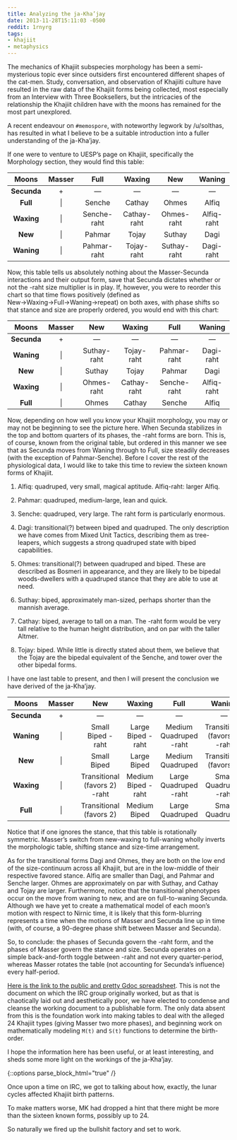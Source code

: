 ```yaml
---
title: Analyzing the ja-Kha’jay
date: 2013-11-28T15:11:03 -0500
reddit: 1rnyrg
tags:
- khajiit
- metaphysics
---
```


The mechanics of Khajiit subspecies morphology has been a semi-mysterious topic
ever since outsiders first encountered different shapes of the cat-men. Study,
conversation, and observation of Khajiiti culture have resulted in the raw data
of the Khajiit forms being collected, most especially from an Interview with
Three Booksellers, but the intricacies of the relationship the Khajiit children
have with the moons has remained for the most part unexplored.

A recent endeavour on `#memospore`, with noteworthy legwork by /u/solthas, has
resulted in what I believe to be a suitable introduction into a fuller
understanding of the ja-Kha&rsquo;jay.

If one were to venture to UESP&rsquo;s page on Khajiit, specifically the
Morphology section, they would find this table:

|Moons      |Masser|Full       |Waxing     |New        |Waning    |
|:---------:|:----:|:---------:|:---------:|:---------:|:--------:|
|**Secunda**|+     |—          |—          |—          |—         |
|**Full**   |\|    |Senche     |Cathay     |Ohmes      |Alfiq     |
|**Waxing** |\|    |Senche-raht|Cathay-raht|Ohmes-raht |Alfiq-raht|
|**New**    |\|    |Pahmar     |Tojay      |Suthay     |Dagi      |
|**Waning** |\|    |Pahmar-raht|Tojay-raht |Suthay-raht|Dagi-raht |

Now, this table tells us absolutely nothing about the Masser-Secunda
interactions and their output form, save that Secunda dictates whether or not
the -raht size multiplier is in play. If, however, you were to reorder this
chart so that time flows positively (defined as
New&rarr;Waxing&rarr;Full&rarr;Waning&rarr;repeat) on both axes, with phase
shifts so that stance and size are properly ordered, you would end with this
chart:

|Moons      |Masser|New        |Waxing     |Full       |Waning    |
|:---------:|:----:|:---------:|:---------:|:---------:|:--------:|
|**Secunda**|+     |—          |—          |—          |—         |
|**Waning** |\|    |Suthay-raht|Tojay-raht |Pahmar-raht|Dagi-raht |
|**New**    |\|    |Suthay     |Tojay      |Pahmar     |Dagi      |
|**Waxing** |\|    |Ohmes-raht |Cathay-raht|Senche-raht|Alfiq-raht|
|**Full**   |\|    |Ohmes      |Cathay     |Senche     |Alfiq     |

Now, depending on how well you know your Khajiit morphology, you may or may not
be beginning to see the picture here. When Secunda stabilizes in the top and
bottom quarters of its phases, the -raht forms are born. This is, of course,
known from the original table, but ordered in this manner we see that as Secunda
moves from Waning through to Full, size steadily decreases (with the exception
of Pahmar-Senche). Before I cover the rest of the physiological data, I would
like to take this time to review the sixteen known forms of Khajiit.

1. Alfiq: quadruped, very small, magical aptitude. Alfiq-raht: larger Alfiq.

2. Pahmar: quadruped, medium-large, lean and quick.

3. Senche: quadruped, very large. The raht form is particularly enormous.

4. Dagi: transitional(?) between biped and quadruped. The only description we
have comes from Mixed Unit Tactics, describing them as tree-leapers, which
suggests a strong quadruped state with biped capabilities.

5. Ohmes: transitional(?) between quadruped and biped. These are described as
Bosmeri in appearance, and they are likely to be bipedal woods-dwellers with a
quadruped stance that they are able to use at need.

6. Suthay: biped, approximately man-sized, perhaps shorter than the mannish
average.

7. Cathay: biped, average to tall on a man. The -raht form would be very tall
relative to the human height distribution, and on par with the taller Altmer.

8. Tojay: biped. While little is directly stated about them, we believe that the
Tojay are the bipedal equivalent of the Senche, and tower over the other bipedal
forms.

I have one last table to present, and then I will present the conclusion we have
derived of the ja-Kha&rsquo;jay.

|Moons      |Masser|New                          |Waxing            |Full                  |Waning                       |
|:---------:|:----:|:---------------------------:|:----------------:|:--------------------:|:---------------------------:|
|**Secunda**|+     |—                            |—                 |—                     |—                            |
|**Waning** |\|    |Small Biped -raht            |Large Biped -raht |Medium Quadruped -raht|Transitional (favors 4) -raht|
|**New**    |\|    |Small Biped                  |Large Biped       |Medium Quadruped      |Transitional (favors 4)      |
|**Waxing** |\|    |Transitional (favors 2) -raht|Medium Biped -raht|Large Quadruped -raht |Small Quadruped -raht        |
|**Full**   |\|    |Transitional (favors 2)      |Medium Biped      |Large Quadruped       |Small Quadruped              |

Notice that if one ignores the stance, that this table is rotationally
symmetric. Masser&rsquo;s switch from new-waxing to full-waning wholly inverts
the morphologic table, shifting stance and size-time arrangement.

As for the transitional forms Dagi and Ohmes, they are both on the low end of
the size-continuum across all Khajiit, but are in the low-middle of their
respective favored stance. Alfiq are smaller than Dagi, and Pahmar and Senche
larger. Ohmes are approximately on par with Suthay, and Cathay and Tojay are
larger. Furthermore, notice that the transitional phenotypes occur on the move
from waning to new, and are on full-to-waning Secunda. Although we have yet to
create a mathematical model of each moon&rsquo;s motion with respect to Nirnic
time, it is likely that this form-blurring represents a time when the motions of
Masser and Secunda line up in time (with, of course, a 90-degree phase shift
between Masser and Secunda).

So, to conclude: the phases of Secunda govern the -raht form, and the phases of
Masser govern the stance and size. Secunda operates on a simple back-and-forth
toggle between -raht and not every quarter-period, whereas Masser rotates the
table (not accounting for Secunda&rsquo;s influence) every half-period.

[Here is the link to the public and pretty Gdoc spreadsheet][gdoc]. This is not
the document on which the IRC group originally worked, but as that is
chaotically laid out and aesthetically poor, we have elected to condense and
cleanse the working document to a publishable form. The only data absent from
this is the foundation work into making tables to deal with the alleged 24
Khajiit types (giving Masser two more phases), and beginning work on
mathematically modeling `M(t)` and `S(t)` functions to determine the
birth-order.

I hope the information here has been useful, or at least interesting, and sheds
some more light on the workings of the ja-Kha&rsquo;jay.

[gdoc]: https://drive.google.com/file/d/0B1y-sXRShwzjc2pjTEFIcGFJMGM/edit?usp=sharing

{::options parse_block_html="true" /}
<aside id="about-text">
Once upon a time on IRC, we got to talking about how, exactly, the lunar cycles
affected Khajiit birth patterns.

To make matters worse, MK had dropped a hint that there might be more than the
sixteen known forms, possibly up to 24.

So naturally we fired up the bullshit factory and set to work.
</aside>
